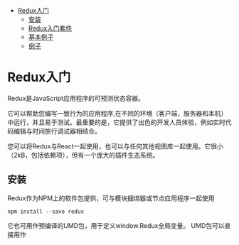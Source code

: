 <!-- START doctoc generated TOC please keep comment here to allow auto update -->
<!-- DON'T EDIT THIS SECTION, INSTEAD RE-RUN doctoc TO UPDATE -->
- [Redux入门](#redux%E5%85%A5%E9%97%A8)
  - [安装](#%E5%AE%89%E8%A3%85)
  - [Redux入门套件](#redux%E5%85%A5%E9%97%A8%E5%A5%97%E4%BB%B6)
  - [基本例子](#%E5%9F%BA%E6%9C%AC%E4%BE%8B%E5%AD%90)
  - [例子](#%E4%BE%8B%E5%AD%90)

<!-- END doctoc generated TOC please keep comment here to allow auto update -->

# Redux入门

Redux是JavaScript应用程序的可预测状态容器。

它可以帮助您编写一致行为的应用程序,在不同的环境（客户端，服务器和本机）中运行，并且易于测试。最重要的是，它提供了出色的开发人员体验，例如实时代码编辑与时间旅行调试器相结合。

您可以将Redux与React一起使用，也可以与任何其他视图库一起使用。它很小（2kB，包括依赖项），但有一个庞大的插件生态系统。


## 安装
Redux作为NPM上的软件包提供，可与模块捆绑器或节点应用程序一起使用

```
npm install --save redux
```
它也可用作预编译的UMD包，用于定义window.Redux全局变量。 UMD包可以直接用作<script>标记。

## Redux入门套件

Redux本身很小而且没有任何影响。我们还有一个名为redux-starter-kit的独立包，其中包含一些固有的默认值，可帮助您更有效地使用Redux。

它有助于简化许多常见用例，包括存储设置，创建Reducer和编写不可变更新逻辑，甚至可以立即创建整个“切片”状态。

无论您是设置第一个项目的全新Redux用户，还是想要简化现有应用程序的有经验的用户，redux-starter-kit都可以帮助您更好地完成Redux代码。


## 基本例子

应用程序的整个状态存储在单个商店内的对象树中。
更改状态树的唯一方法是发出一个动作，一个描述发生的事情的对象。
要指定操作如何转换状态树，请编写纯缩减器。

```jsx

import { createStore } from 'redux'

/**
 * 这是一个reducer，一个带有（state，action）=> state签名的纯函数。
 * 它描述了一个动作如何将状态转换为下一个状态。
 *
 * 状态的形状取决于你：它可以是原始的，数组，对象，
 * 甚至是Immutable.js数据结构。唯一重要的部分是你应该不改变状态对象，但如果状态改变则返回一个新对象。
 *
 * 在这个例子中，我们使用`switch`语句和字符串，但你可以使用一个帮助器，如果对你有意义，则遵循不同的约定（例如功能图）项目。
 */
function counter(state = 0, action) {
  switch (action.type) {
    case 'INCREMENT':
      return state + 1
    case 'DECREMENT':
      return state - 1
    default:
      return state
  }
}

// 创建一个包含应用状态的Redux商店。
// 它的API是{subscribe，dispatch，getState}。
let store = createStore(counter)

// 您可以使用subscribe（）更新UI以响应状态更改。
// 通常，您使用视图绑定库（例如React Redux）而不是直接使用subscribe（）。
// 但是，将当前状态保存在localStorage中也很方便。

store.subscribe(() => console.log(store.getState()))

// 改变内部状态的唯一方法是派遣一个动作。
// 可以序列化，记录或存储操作，然后重放。
store.dispatch({ type: 'INCREMENT' })
// 1
store.dispatch({ type: 'INCREMENT' })
// 2
store.dispatch({ type: 'DECREMENT' })
// 1
```
您可以使用称为操作的普通对象指定要发生的突变，而不是直接改变状态。然后编写一个称为reducer的特殊函数来决定每个操作如何转换整个应用程序的状态。

在典型的Redux应用程序中，只有一个商店具有单个根减少功能。随着应用程序的增长，您将根减速器拆分为更小的减速器，独立运行在状态树的不同部分。这与React应用程序中只有一个根组件完全相同，但它由许多小组件组成。

对于计数器应用程序来说，这种体系结构可能看起来有点过分，但这种模式的优点在于它可以扩展到大型复杂的应用程序。它还支持非常强大的开发人员工具，因为可以将每个突变跟踪到导致它的操作。您可以通过重播每个操作来记录用户会话并重现它们。

## 例子

Redux存储库包含几个示例项目，演示了如何使用Redux的各个方面。几乎所有示例都有相应的CodeSandbox沙箱。这是您可以在线玩的代码的交互式版本。